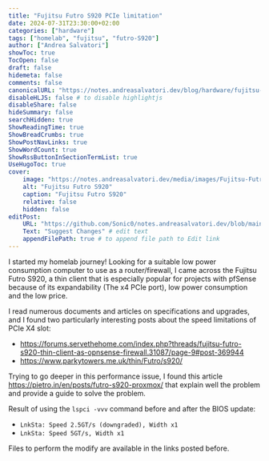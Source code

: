 ```yaml
---
title: "Fujitsu Futro S920 PCIe limitation"
date: 2024-07-31T23:30:00+02:00
categories: ["hardware"]
tags: ["homelab", "fujitsu", "futro-S920"]
author: ["Andrea Salvatori"]
showToc: true
TocOpen: false
draft: false
hidemeta: false
comments: false
canonicalURL: "https://notes.andreasalvatori.dev/blog/hardware/fujitsu-futro-s920-pcie/"
disableHLJS: false # to disable highlightjs
disableShare: false
hideSummary: false
searchHidden: true
ShowReadingTime: true
ShowBreadCrumbs: true
ShowPostNavLinks: true
ShowWordCount: true
ShowRssButtonInSectionTermList: true
UseHugoToc: true
cover:
    image: "https://notes.andreasalvatori.dev/media/images/Fujitsu-Futro-S920.jpg"
    alt: "Fujitsu Futro S920"
    caption: "Fujitsu Futro S920"
    relative: false
    hidden: false
editPost:
    URL: "https://github.com/Sonic0/notes.andreasalvatori.dev/blob/main/content"
    Text: "Suggest Changes" # edit text
    appendFilePath: true # to append file path to Edit link
---
```


I started my homelab journey! Looking for a suitable low power consumption computer to use as a router/firewall, I came across the Fujitsu Futro S920, a thin client that is especially popular for projects with pfSense because of its expandability (The x4 PCIe port), low power consumption and the low price.

I read numerous documents and articles on specifications and upgrades, and I found two particularly interesting posts about the speed limitations of PCIe X4 slot:
- https://forums.servethehome.com/index.php?threads/fujitsu-futro-s920-thin-client-as-opnsense-firewall.31087/page-9#post-369944
- https://www.parkytowers.me.uk/thin/Futro/s920/

Trying to go deeper in this performance issue, I found this article https://pietro.in/en/posts/futro-s920-proxmox/ that explain well the problem and provide a guide to solve the problem.

Result of using the `lspci -vvv` command before and after the BIOS update:
- `LnkSta: Speed 2.5GT/s (downgraded), Width x1`
- `LnkSta: Speed 5GT/s, Width x1`

Files to perform the modify are available in the links posted before.